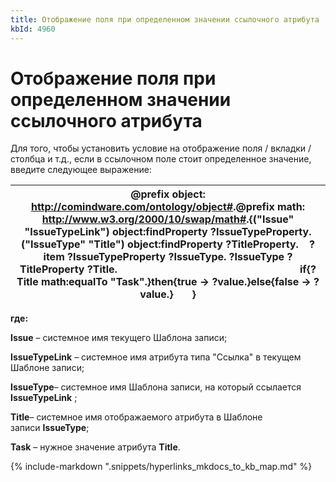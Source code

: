 ```yaml
---
title: Отображение поля при определенном значении ссылочного атрибута
kbId: 4960
---
```


# Отображение поля при определенном значении ссылочного атрибута

Для того, чтобы установить условие на отображение поля / вкладки / столбца и т.д., если в ссылочном поле стоит определенное значение, введите следующее выражение:

| @prefix object: <http://comindware.com/ontology/object#>.@prefix math: <http://www.w3.org/2000/10/swap/math#>.{("Issue" "IssueTypeLink") object:findProperty ?IssueTypeProperty.("IssueType" "Title") object:findProperty ?TitleProperty.    ?item ?IssueTypeProperty ?IssueType. ?IssueType ?TitleProperty ?Title.                                                                    if{?Title math:equalTo "Task".}then{true -> ?value.}else{false -> ?value.}       } |
| --- |

**где:**

**Issue** – системное имя текущего Шаблона записи;

**IssueTypeLink** – системное имя атрибута типа "Ссылка" в текущем Шаблоне записи;

****IssueType****– системное имя Шаблона записи, на который ссылается **IssueTypeLink** ;

**Title**– системное имя отображаемого атрибута в Шаблоне записи **IssueType**;

**Task** – нужное значение атрибута **Title**.

{% include-markdown ".snippets/hyperlinks_mkdocs_to_kb_map.md" %}
